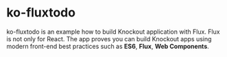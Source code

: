 # ko-fluxtodo
ko-fluxtodo is an example how to build Knockout application with Flux. Flux is not only for React. The app proves you can build Knockout apps using modern front-end best practices such as __ES6__, __Flux__, __Web Components__.
